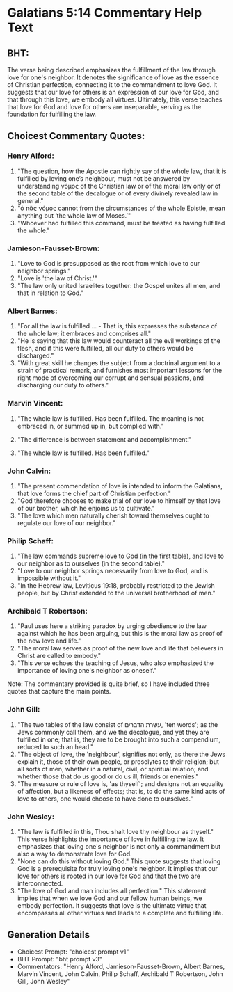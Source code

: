 # Galatians 5:14 Commentary Help Text

## BHT:
The verse being described emphasizes the fulfillment of the law through love for one's neighbor. It denotes the significance of love as the essence of Christian perfection, connecting it to the commandment to love God. It suggests that our love for others is an expression of our love for God, and that through this love, we embody all virtues. Ultimately, this verse teaches that love for God and love for others are inseparable, serving as the foundation for fulfilling the law.

## Choicest Commentary Quotes:
### Henry Alford:
1. "The question, how the Apostle can rightly say of the whole law, that it is fulfilled by loving one’s neighbour, must not be answered by understanding νόμος of the Christian law or of the moral law only or of the second table of the decalogue or of every divinely revealed law in general."
2. "ὁ πᾶς νόμος cannot from the circumstances of the whole Epistle, mean anything but ‘the whole law of Moses.’"
3. "Whoever had fulfilled this command, must be treated as having fulfilled the whole."

### Jamieson-Fausset-Brown:
1. "Love to God is presupposed as the root from which love to our neighbor springs."
2. "Love is 'the law of Christ.'"
3. "The law only united Israelites together: the Gospel unites all men, and that in relation to God."

### Albert Barnes:
1. "For all the law is fulfilled ... - That is, this expresses the substance of the whole law; it embraces and comprises all."
2. "He is saying that this law would counteract all the evil workings of the flesh, and if this were fulfilled, all our duty to others would be discharged."
3. "With great skill he changes the subject from a doctrinal argument to a strain of practical remark, and furnishes most important lessons for the right mode of overcoming our corrupt and sensual passions, and discharging our duty to others."

### Marvin Vincent:
1. "The whole law is fulfilled. Has been fulfilled. The meaning is not embraced in, or summed up in, but complied with." 

2. "The difference is between statement and accomplishment." 

3. "The whole law is fulfilled. Has been fulfilled."

### John Calvin:
1. "The present commendation of love is intended to inform the Galatians, that love forms the chief part of Christian perfection."
2. "God therefore chooses to make trial of our love to himself by that love of our brother, which he enjoins us to cultivate."
3. "The love which men naturally cherish toward themselves ought to regulate our love of our neighbor."

### Philip Schaff:
1. "The law commands supreme love to God (in the first table), and love to our neighbor as to ourselves (in the second table)." 
2. "Love to our neighbor springs necessarily from love to God, and is impossible without it." 
3. "In the Hebrew law, Leviticus 19:18, probably restricted to the Jewish people, but by Christ extended to the universal brotherhood of men."

### Archibald T Robertson:
1. "Paul uses here a striking paradox by urging obedience to the law against which he has been arguing, but this is the moral law as proof of the new love and life."
2. "The moral law serves as proof of the new love and life that believers in Christ are called to embody."
3. "This verse echoes the teaching of Jesus, who also emphasized the importance of loving one's neighbor as oneself."

Note: The commentary provided is quite brief, so I have included three quotes that capture the main points.

### John Gill:
1. "The two tables of the law consist of עשרת הדברים, 'ten words'; as the Jews commonly call them, and we the decalogue, and yet they are fulfilled in one; that is, they are to be brought into such a compendium, reduced to such an head."
2. "The object of love, the 'neighbour', signifies not only, as there the Jews explain it, those of their own people, or proselytes to their religion; but all sorts of men, whether in a natural, civil, or spiritual relation; and whether those that do us good or do us ill, friends or enemies."
3. "The measure or rule of love is, 'as thyself'; and designs not an equality of affection, but a likeness of effects; that is, to do the same kind acts of love to others, one would choose to have done to ourselves."

### John Wesley:
1. "The law is fulfilled in this, Thou shalt love thy neighbour as thyself." This verse highlights the importance of love in fulfilling the law. It emphasizes that loving one's neighbor is not only a commandment but also a way to demonstrate love for God.
2. "None can do this without loving God." This quote suggests that loving God is a prerequisite for truly loving one's neighbor. It implies that our love for others is rooted in our love for God and that the two are interconnected.
3. "The love of God and man includes all perfection." This statement implies that when we love God and our fellow human beings, we embody perfection. It suggests that love is the ultimate virtue that encompasses all other virtues and leads to a complete and fulfilling life.


## Generation Details
- Choicest Prompt: "choicest prompt v1"
- BHT Prompt: "bht prompt v3"
- Commentators: "Henry Alford, Jamieson-Fausset-Brown, Albert Barnes, Marvin Vincent, John Calvin, Philip Schaff, Archibald T Robertson, John Gill, John Wesley"
